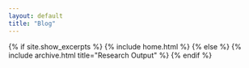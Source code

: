 ```yaml
---
layout: default
title: "Blog"
---
```


{% if site.show_excerpts %}
  {% include home.html %}
{% else %}
  {% include archive.html title="Research Output" %}
{% endif %}
